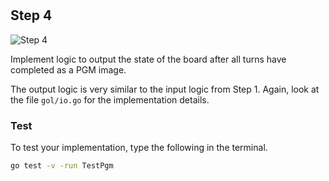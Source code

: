 <!--@include: index.md-->
#

## Step 4

![Step 4](/assets/cw_diagrams-Parallel_4.png)

Implement logic to output the state of the board after all turns have completed as a PGM image.

The output logic is very similar to the input logic from Step 1. Again, look at the file `gol/io.go` for the implementation details.

### Test

To test your implementation, type the following in the terminal.

``` bash
go test -v -run TestPgm
```
